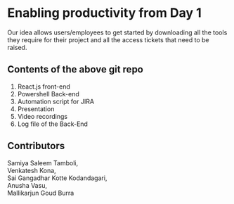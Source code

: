 # Enabling productivity from Day 1

Our idea allows users/employees to get started by downloading all the tools they require for their project and all the access tickets that need to be raised.

## Contents of the above git repo
1. React.js front-end
2. Powershell Back-end
3. Automation script for JIRA
4. Presentation
5. Video recordings
6. Log file of the Back-End

## Contributors

Samiya Saleem Tamboli,\
Venkatesh Kona,\
Sai Gangadhar Kotte Kodandagari,\
Anusha Vasu,\
Mallikarjun Goud Burra
